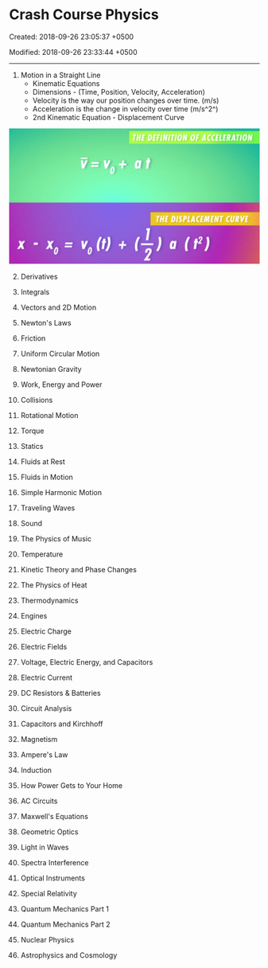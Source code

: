 # Crash Course Physics

Created: 2018-09-26 23:05:37 +0500

Modified: 2018-09-26 23:33:44 +0500

---

1. Motion in a Straight Line
    - Kinematic Equations
    - Dimensions - (Time, Position, Velocity, Acceleration)
    - Velocity is the way our position changes over time. (m/s)
    - Acceleration is the change in velocity over time (m/s^2^)
    - 2nd Kinematic Equation - Displacement Curve

![image](media/Crash-Course-Physics-image1.png)

2. Derivatives

3. Integrals

4. Vectors and 2D Motion

5. Newton's Laws

6. Friction

7. Uniform Circular Motion

8. Newtonian Gravity

9. Work, Energy and Power

10. Collisions

11. Rotational Motion

12. Torque

13. Statics

14. Fluids at Rest

15. Fluids in Motion

16. Simple Harmonic Motion

17. Traveling Waves

18. Sound

19. The Physics of Music

20. Temperature

21. Kinetic Theory and Phase Changes

22. The Physics of Heat

23. Thermodynamics

24. Engines

25. Electric Charge

26. Electric Fields

27. Voltage, Electric Energy, and Capacitors

28. Electric Current

29. DC Resistors & Batteries

30. Circuit Analysis

31. Capacitors and Kirchhoff

32. Magnetism

33. Ampere's Law

34. Induction

35. How Power Gets to Your Home

36. AC Circuits

37. Maxwell's Equations

38. Geometric Optics

39. Light in Waves

40. Spectra Interference

41. Optical Instruments

42. Special Relativity

43. Quantum Mechanics Part 1

44. Quantum Mechanics Part 2

45. Nuclear Physics

46. Astrophysics and Cosmology
